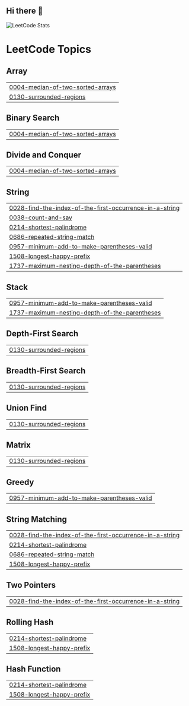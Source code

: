 ## Hi there 👋
![LeetCode Stats](https://leetcard.jacoblin.cool/shreya01082006)

<!--
**shreyasrivastava0782/shreyasrivastava0782** is a ✨ _special_ ✨ repository because its `README.md` (this file) appears on your GitHub profile.

![LeetCode Stats](https://leetcard.jacoblin.cool/shreya01082006)



Here are some ideas to get you started:

- 🔭 I’m currently working on ...
- 🌱 I’m currently learning ...
- 👯 I’m looking to collaborate on ...
- 🤔 I’m looking for help with ...
- 💬 Ask me about ...
- 📫 How to reach me: ...
- 😄 Pronouns: ...
- ⚡ Fun fact: ...
-->

<!---LeetCode Topics Start-->
# LeetCode Topics
## Array
|  |
| ------- |
| [0004-median-of-two-sorted-arrays](https://github.com/shreyasrivastava0782/shreyasrivastava0782/tree/master/0004-median-of-two-sorted-arrays) |
| [0130-surrounded-regions](https://github.com/shreyasrivastava0782/shreyasrivastava0782/tree/master/0130-surrounded-regions) |
## Binary Search
|  |
| ------- |
| [0004-median-of-two-sorted-arrays](https://github.com/shreyasrivastava0782/shreyasrivastava0782/tree/master/0004-median-of-two-sorted-arrays) |
## Divide and Conquer
|  |
| ------- |
| [0004-median-of-two-sorted-arrays](https://github.com/shreyasrivastava0782/shreyasrivastava0782/tree/master/0004-median-of-two-sorted-arrays) |
## String
|  |
| ------- |
| [0028-find-the-index-of-the-first-occurrence-in-a-string](https://github.com/shreyasrivastava0782/shreyasrivastava0782/tree/master/0028-find-the-index-of-the-first-occurrence-in-a-string) |
| [0038-count-and-say](https://github.com/shreyasrivastava0782/shreyasrivastava0782/tree/master/0038-count-and-say) |
| [0214-shortest-palindrome](https://github.com/shreyasrivastava0782/shreyasrivastava0782/tree/master/0214-shortest-palindrome) |
| [0686-repeated-string-match](https://github.com/shreyasrivastava0782/shreyasrivastava0782/tree/master/0686-repeated-string-match) |
| [0957-minimum-add-to-make-parentheses-valid](https://github.com/shreyasrivastava0782/shreyasrivastava0782/tree/master/0957-minimum-add-to-make-parentheses-valid) |
| [1508-longest-happy-prefix](https://github.com/shreyasrivastava0782/shreyasrivastava0782/tree/master/1508-longest-happy-prefix) |
| [1737-maximum-nesting-depth-of-the-parentheses](https://github.com/shreyasrivastava0782/shreyasrivastava0782/tree/master/1737-maximum-nesting-depth-of-the-parentheses) |
## Stack
|  |
| ------- |
| [0957-minimum-add-to-make-parentheses-valid](https://github.com/shreyasrivastava0782/shreyasrivastava0782/tree/master/0957-minimum-add-to-make-parentheses-valid) |
| [1737-maximum-nesting-depth-of-the-parentheses](https://github.com/shreyasrivastava0782/shreyasrivastava0782/tree/master/1737-maximum-nesting-depth-of-the-parentheses) |
## Depth-First Search
|  |
| ------- |
| [0130-surrounded-regions](https://github.com/shreyasrivastava0782/shreyasrivastava0782/tree/master/0130-surrounded-regions) |
## Breadth-First Search
|  |
| ------- |
| [0130-surrounded-regions](https://github.com/shreyasrivastava0782/shreyasrivastava0782/tree/master/0130-surrounded-regions) |
## Union Find
|  |
| ------- |
| [0130-surrounded-regions](https://github.com/shreyasrivastava0782/shreyasrivastava0782/tree/master/0130-surrounded-regions) |
## Matrix
|  |
| ------- |
| [0130-surrounded-regions](https://github.com/shreyasrivastava0782/shreyasrivastava0782/tree/master/0130-surrounded-regions) |
## Greedy
|  |
| ------- |
| [0957-minimum-add-to-make-parentheses-valid](https://github.com/shreyasrivastava0782/shreyasrivastava0782/tree/master/0957-minimum-add-to-make-parentheses-valid) |
## String Matching
|  |
| ------- |
| [0028-find-the-index-of-the-first-occurrence-in-a-string](https://github.com/shreyasrivastava0782/shreyasrivastava0782/tree/master/0028-find-the-index-of-the-first-occurrence-in-a-string) |
| [0214-shortest-palindrome](https://github.com/shreyasrivastava0782/shreyasrivastava0782/tree/master/0214-shortest-palindrome) |
| [0686-repeated-string-match](https://github.com/shreyasrivastava0782/shreyasrivastava0782/tree/master/0686-repeated-string-match) |
| [1508-longest-happy-prefix](https://github.com/shreyasrivastava0782/shreyasrivastava0782/tree/master/1508-longest-happy-prefix) |
## Two Pointers
|  |
| ------- |
| [0028-find-the-index-of-the-first-occurrence-in-a-string](https://github.com/shreyasrivastava0782/shreyasrivastava0782/tree/master/0028-find-the-index-of-the-first-occurrence-in-a-string) |
## Rolling Hash
|  |
| ------- |
| [0214-shortest-palindrome](https://github.com/shreyasrivastava0782/shreyasrivastava0782/tree/master/0214-shortest-palindrome) |
| [1508-longest-happy-prefix](https://github.com/shreyasrivastava0782/shreyasrivastava0782/tree/master/1508-longest-happy-prefix) |
## Hash Function
|  |
| ------- |
| [0214-shortest-palindrome](https://github.com/shreyasrivastava0782/shreyasrivastava0782/tree/master/0214-shortest-palindrome) |
| [1508-longest-happy-prefix](https://github.com/shreyasrivastava0782/shreyasrivastava0782/tree/master/1508-longest-happy-prefix) |
<!---LeetCode Topics End-->